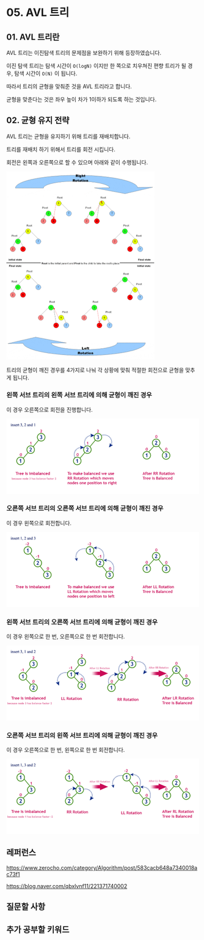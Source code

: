 # 05. AVL 트리

## 01. AVL 트리란

AVL 트리는 이진탐색 트리의 문제점을 보완하기 위해 등장하였습니다.

이진 탐색 트리는 탐색 시간이 `O(logN)` 이지만 한 쪽으로 치우쳐진 편향 트리가 될 경우, 탐색 시간이  `O(N)` 이 됩니다.

따라서 트리의 균형을 맞춰준 것을 AVL 트리라고 합니다.

균형을 맞춘다는 것은 좌우 높이 차가 1이하가 되도록 하는 것입니다.



## 02. 균형 유지 전략

AVL 트리는 균형을 유지하기 위해 트리를 재배치합니다.

트리를 재배치 하기 위해서 트리를 회전 시킵니다.

회전은 왼쪽과 오른쪽으로 할 수 있으며 아래와 같이 수행됩니다.

<img src="../images/data_structure/05_rotate_tree.png" alt="img" style="zoom: 50%;" />



트리의 균형이 깨진 경우를 4가지로 나눠 각 상황에 맞춰 적절한 회전으로 균형을 맞추게 됩니다.



### 왼쪽 서브 트리의 왼쪽 서브 트리에 의해 균형이 깨진 경우

이 경우 오른쪽으로 회전을 진행합니다.

![img](../images/data_structure/05_LL.png)



### 오른쪽 서브 트리의 오른쪽 서브 트리에 의해 균형이 깨진 경우

이 경우 왼쪽으로 회전합니다.

![img](../images/data_structure/05_RR.png)



### 왼쪽 서브 트리의 오른쪽 서브 트리에 의해 균형이 깨진 경우

이 경우 왼쪽으로 한 번, 오른쪽으로 한 번 회전합니다.

![img](../images/data_structure/05_LR.png)

### 오른쪽 서브 트리의 왼쪽 서브 트리에 의해 균형이 깨진 경우

이 경우 오른쪽으로 한 번, 왼쪽으로 한 번 회전합니다.

![img](../images/data_structure/05_RL.png)







## 레퍼런스

https://www.zerocho.com/category/Algorithm/post/583cacb648a7340018ac73f1

https://blog.naver.com/qbxlvnf11/221371740002

## 질문할 사항

## 추가 공부할 키워드


